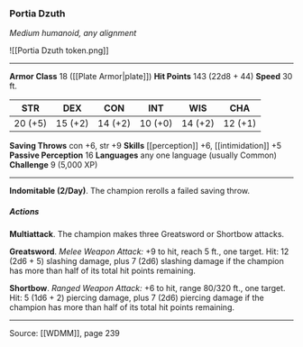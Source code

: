### Portia Dzuth
_Medium humanoid, any alignment_

![[Portia Dzuth token.png]]


---

**Armor Class** 18 ([[Plate Armor|plate]])
**Hit Points** 143 (22d8 + 44)
**Speed** 30 ft.

| STR     | DEX     | CON     | INT     | WIS     | CHA     |
|---------|---------|---------|---------|---------|---------|
| 20 (+5) | 15 (+2) | 14 (+2) | 10 (+0) | 14 (+2) | 12 (+1) |

**Saving Throws** con +6, str +9
**Skills** [[perception]] +6, [[intimidation]] +5
**Passive Perception** 16
**Languages** any one language (usually Common)
**Challenge** 9 (5,000 XP)

---

**Indomitable (2/Day)**. The champion rerolls a failed saving throw.

##### Actions
**Multiattack**. The champion makes three Greatsword or Shortbow attacks.

**Greatsword**. _Melee Weapon Attack:_ +9 to hit, reach 5 ft., one target. Hit: 12 (2d6 + 5) slashing damage, plus 7 (2d6) slashing damage if the champion has more than half of its total hit points remaining.

**Shortbow**. _Ranged Weapon Attack:_ +6 to hit, range 80/320 ft., one target. Hit: 5 (1d6 + 2) piercing damage, plus 7 (2d6) piercing damage if the champion has more than half of its total hit points remaining.


---

Source: [[WDMM]], page 239